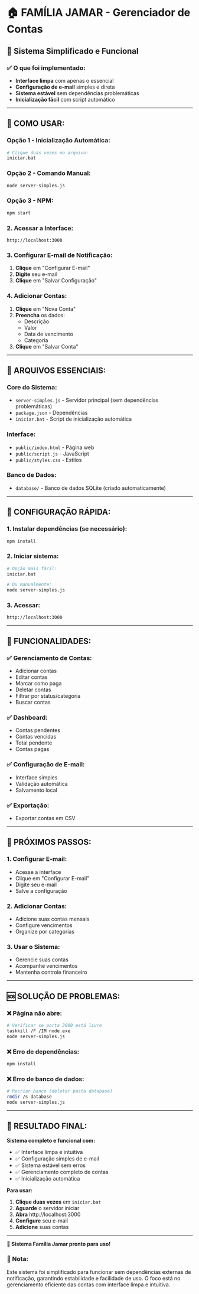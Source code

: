 # 🏠 **FAMÍLIA JAMAR - Gerenciador de Contas**

## 🎯 **Sistema Simplificado e Funcional**

### ✅ **O que foi implementado:**
- **Interface limpa** com apenas o essencial
- **Configuração de e-mail** simples e direta
- **Sistema estável** sem dependências problemáticas
- **Inicialização fácil** com script automático

---

## 🚀 **COMO USAR:**

### **Opção 1 - Inicialização Automática:**
```bash
# Clique duas vezes no arquivo:
iniciar.bat
```

### **Opção 2 - Comando Manual:**
```bash
node server-simples.js
```

### **Opção 3 - NPM:**
```bash
npm start
```

### **2. Acessar a Interface:**
```
http://localhost:3000
```

### **3. Configurar E-mail de Notificação:**
1. **Clique** em "Configurar E-mail"
2. **Digite** seu e-mail
3. **Clique** em "Salvar Configuração"

### **4. Adicionar Contas:**
1. **Clique** em "Nova Conta"
2. **Preencha** os dados:
   - Descrição
   - Valor
   - Data de vencimento
   - Categoria
3. **Clique** em "Salvar Conta"

---

## 📁 **ARQUIVOS ESSENCIAIS:**

### **Core do Sistema:**
- `server-simples.js` - Servidor principal (sem dependências problemáticas)
- `package.json` - Dependências
- `iniciar.bat` - Script de inicialização automática

### **Interface:**
- `public/index.html` - Página web
- `public/script.js` - JavaScript
- `public/styles.css` - Estilos

### **Banco de Dados:**
- `database/` - Banco de dados SQLite (criado automaticamente)

---

## 🔧 **CONFIGURAÇÃO RÁPIDA:**

### **1. Instalar dependências (se necessário):**
```bash
npm install
```

### **2. Iniciar sistema:**
```bash
# Opção mais fácil:
iniciar.bat

# Ou manualmente:
node server-simples.js
```

### **3. Acessar:**
```
http://localhost:3000
```

---

## 🎊 **FUNCIONALIDADES:**

### **✅ Gerenciamento de Contas:**
- Adicionar contas
- Editar contas
- Marcar como paga
- Deletar contas
- Filtrar por status/categoria
- Buscar contas

### **✅ Dashboard:**
- Contas pendentes
- Contas vencidas
- Total pendente
- Contas pagas

### **✅ Configuração de E-mail:**
- Interface simples
- Validação automática
- Salvamento local

### **✅ Exportação:**
- Exportar contas em CSV

---

## 🎯 **PRÓXIMOS PASSOS:**

### **1. Configurar E-mail:**
- Acesse a interface
- Clique em "Configurar E-mail"
- Digite seu e-mail
- Salve a configuração

### **2. Adicionar Contas:**
- Adicione suas contas mensais
- Configure vencimentos
- Organize por categorias

### **3. Usar o Sistema:**
- Gerencie suas contas
- Acompanhe vencimentos
- Mantenha controle financeiro

---

## 🆘 **SOLUÇÃO DE PROBLEMAS:**

### **❌ Página não abre:**
```bash
# Verificar se porta 3000 está livre
taskkill /F /IM node.exe
node server-simples.js
```

### **❌ Erro de dependências:**
```bash
npm install
```

### **❌ Erro de banco de dados:**
```bash
# Recriar banco (deletar pasta database)
rmdir /s database
node server-simples.js
```

---

## 🎉 **RESULTADO FINAL:**

**Sistema completo e funcional com:**
- ✅ Interface limpa e intuitiva
- ✅ Configuração simples de e-mail
- ✅ Sistema estável sem erros
- ✅ Gerenciamento completo de contas
- ✅ Inicialização automática

**Para usar:**
1. **Clique duas vezes** em `iniciar.bat`
2. **Aguarde** o servidor iniciar
3. **Abra** http://localhost:3000
4. **Configure** seu e-mail
5. **Adicione** suas contas

---

**🎊 Sistema Família Jamar pronto para uso!**

### **📝 Nota:**
Este sistema foi simplificado para funcionar sem dependências externas de notificação, garantindo estabilidade e facilidade de uso. O foco está no gerenciamento eficiente das contas com interface limpa e intuitiva. 